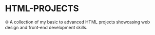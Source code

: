 # HTML-PROJECTS
🌐 A collection of my basic to advanced HTML projects showcasing web design and front-end development skills.
